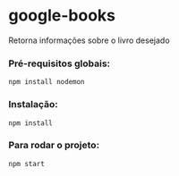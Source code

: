 # google-books

Retorna informações sobre o livro desejado

### Pré-requisitos globais:
`npm install nodemon` 

### Instalação:
`npm install`

### Para rodar o projeto:
`npm start`